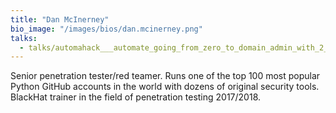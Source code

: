 ```yaml
---
title: "Dan McInerney"
bio_image: "/images/bios/dan.mcinerney.png"
talks:
  - talks/automahack___automate_going_from_zero_to_domain_admin_with_2_tools.md
---
```

Senior penetration tester/red teamer. Runs one of the top 100 most popular Python GitHub accounts in the world with dozens of original security tools. BlackHat trainer in the field of penetration testing 2017/2018.